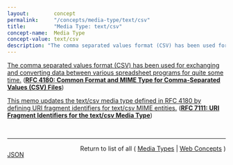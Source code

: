 ```yaml
---
layout:        concept
permalink:     "/concepts/media-type/text/csv"
title:         "Media Type: text/csv"
concept-name:  Media Type
concept-value: text/csv
description: "The comma separated values format (CSV) has been used for exchanging and converting data between various spreadsheet programs for quite some time."
---
```


[The comma separated values format (CSV) has been used for exchanging and converting data between various spreadsheet programs for quite some time.](http://tools.ietf.org/html/rfc4180#section-1 "Read documentation for Media Type &#34;text/csv&#34;") (**[RFC 4180: Common Format and MIME Type for Comma-Separated Values (CSV) Files](/specs/IETF/RFC/4180 "This RFC documents the format used for Comma-Separated Values (CSV) files and registers the associated MIME type &#34;text/csv&#34;.")**)

[This memo updates the text/csv media type defined in RFC 4180 by defining URI fragment identifiers for text/csv MIME entities.](http://tools.ietf.org/html/rfc7111#section-1 "Read documentation for Media Type &#34;text/csv&#34;") (**[RFC 7111: URI Fragment Identifiers for the text/csv Media Type](/specs/IETF/RFC/7111 "This memo defines URI fragment identifiers for text/csv MIME entities. These fragment identifiers make it possible to refer to parts of a text/csv MIME entity identified by row, column, or cell. Fragment identification can use single items or ranges.")**)

<br/>
<hr/>

<p style="float : left"><a href="./text/csv.json" title="JSON representing this particular Web Concept value">JSON</a></p>
<p style="text-align: right">Return to list of all ( <a href="../media-type/">Media Types</a> | <a href="../">Web Concepts</a> )</p>
